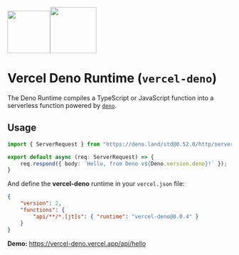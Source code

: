 [<img src="https://assets.vercel.com/image/upload/v1588805858/repositories/vercel/logo.png" height="96"><img src="https://raw.githubusercontent.com/denolib/high-res-deno-logo/master/deno_hr_circle.svg" height="104" />](https://github.com/TooTallNate/vercel-deno)

# Vercel Deno Runtime (`vercel-deno`)

The Deno Runtime compiles a TypeScript or JavaScript function into a serverless
function powered by [`deno`](https://deno.land).


## Usage

```typescript
import { ServerRequest } from "https://deno.land/std@0.52.0/http/server.ts";

export default async (req: ServerRequest) => {
	req.respond({ body: `Hello, from Deno v${Deno.version.deno}!` });
}
```

And define the **vercel-deno** runtime in your `vercel.json` file:

```json
{
	"version": 2,
	"functions": {
		"api/**/*.[jt]s": { "runtime": "vercel-deno@0.0.4" }
	}
}
```

**Demo:** https://vercel-deno.vercel.app/api/hello
